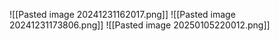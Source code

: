 ![[Pasted image 20241231162017.png]]
![[Pasted image 20241231173806.png]]
![[Pasted image 20250105220012.png]]
